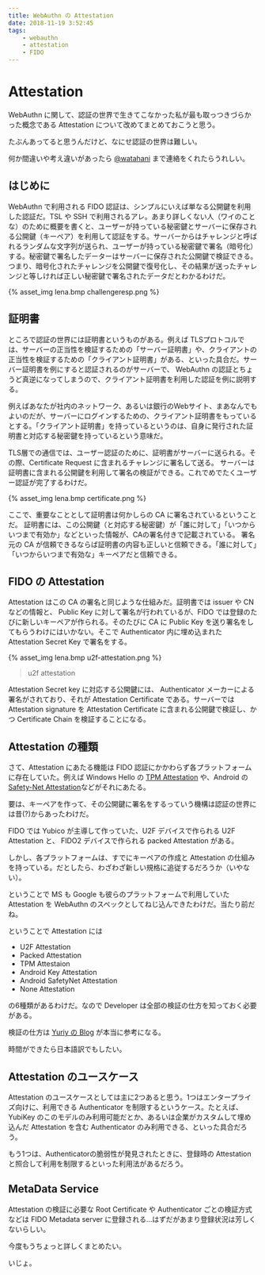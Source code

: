 ```yaml
---
title: WebAuthn の Attestation
date: 2018-11-19 3:52:45
tags:
    - webauthn
    - attestation
    - FIDO
---
```


# Attestation

WebAuthn に関して、認証の世界で生きてこなかった私が最も取っつきづらかった概念である Attestation について改めてまとめておこうと思う。

<!-- more -->

たぶんあってると思うんだけど、なにせ認証の世界は難しい。

何か間違いや考え違いがあったら [@watahani](https://twitter.com/watahani) まで連絡をくれたらうれしい。

## はじめに

WebAuthn で利用される FIDO 認証は、シンプルにいえば単なる公開鍵を利用した認証だ。TSL や SSH で利用されるアレ。あまり詳しくない人（ワイのことな）のために概要を書くと、ユーザーが持っている秘密鍵とサーバーに保存される公開鍵（キーペア）を利用して認証をする。サーバーからはチャレンジと呼ばれるランダムな文字列が送られ、ユーザーが持っている秘密鍵で署名（暗号化）する。秘密鍵で署名したデーターはサーバーに保存された公開鍵で検証できる。つまり、暗号化されたチャレンジを公開鍵で復号化し、その結果が送ったチャレンジと等しければ正しい秘密鍵で署名されたデータだとわかるわけだ。


{% asset_img lena.bmp challengeresp.png %}


## 証明書

ところで認証の世界には証明書というものがある。例えば TLSプロトコルでは、サーバーの正当性を検証するための「サーバー証明書」や、クライアントの正当性を検証するための「クライアント証明書」がある、といった具合だ。サーバー証明書を例にすると認証されるのがサーバーで、 WebAuthn の認証とちょうど真逆になってしまうので、クライアント証明書を利用した認証を例に説明する。

例えばあなたが社内のネットワーク、あるいは銀行のWebサイト、まあなんでもよいのだが、サーバーにログインするための、クライアント証明書をもっているとする。「クライアント証明書」を持っているというのは、自身に発行された証明書と対応する秘密鍵を持っているという意味だ。

TLS層での通信では、ユーザー認証のために、証明書がサーバーに送られる。その際、Certificate Request に含まれるチャレンジに署名して送る。
サーバーは証明書に含まれる公開鍵を利用して署名の検証ができる。これでめでたくユーザー認証が完了するわけだ。

{% asset_img lena.bmp certificate.png %}

ここで、重要なこととして証明書は何かしらの CA に署名されているということだ。
証明書には、この公開鍵（と対応する秘密鍵）が「誰に対して」「いつからいつまで有効か」などといった情報が、CAの署名付きで記載されている。
署名元の CA が信頼できるならば証明書の内容も正しいと信頼できる。「誰に対して」「いつからいつまで有効な」キーペアだと信頼できる。

## FIDO の Attestation

Attestation はこの CA の署名と同じような仕組みだ。証明書では issuer や CN などの情報と、 Public Key に対して署名が行われているが、FIDO では登録のたびに新しいキーペアが作られる。そのたびに CA に Public Key を送り署名をしてもらうわけにはいかない。そこで Authenticator 内に埋め込まれた Attestation Secret Key で署名をする。 

{% asset_img lena.bmp u2f-attestation.png %}
>u2f attestation

Attestation Secret key に対応する公開鍵には、 Authenticator メーカーによる署名がされており、それが Attestation Certificate である。サーバーでは Attestation signature を Attestation Certificate に含まれる公開鍵で検証し、かつ Certificate Chain を検証することになる。

## Attestation の種類

さて、Attestation にあたる機能は FIDO 認証にかかわらず各プラットフォームに存在していた。例えば Windows Hello の [TPM Attestation](https://docs.microsoft.com/ja-jp/windows-server/identity/ad-ds/manage/component-updates/tpm-key-attestation) や、Android の [Safety-Net Attestation](https://developer.android.com/training/safetynet/attestation)などがそれにあたる。

要は、キーペアを作って、その公開鍵に署名をするっていう機構は認証の世界には昔(?)からあったわけだ。

FIDO では Yubico が主導して作っていた、U2F デバイスで作られる U2F Attestation と、 FIDO2 デバイスで作られる packed Attestation がある。

しかし、各プラットフォームは、すでにキーペアの作成と Attestation の仕組みを持っている。だとしたら、わざわざ新しい規格に追従するだろうか（いやない）。

ということで MS も Google も彼らのプラットフォームで利用していた Attestation を WebAuthn のスペックとしてねじ込んできたわけだ。当たり前だね。

ということで Attestation には

- U2F Attestation
- Packed Attestation
- TPM Attestaion
- Android Key Attestation
- Android SafetyNet Attestation
- None Attestation

の6種類があるわけだ。なので Developer は全部の検証の仕方を知っておく必要がある。

検証の仕方は [Yuriy の Blog](https://medium.com/@herrjemand/verifying-fido2-responses-4691288c8770) が本当に参考になる。

時間ができたら日本語訳でもしたい。

## Attestation のユースケース

Attestation のユースケースとしては主に2つあると思う。1つはエンタープライズ向けに、利用できる Authenticator を制限するというケース。たとえば、YubiKey のこのモデルのみ利用可能だとか、あるいは企業がカスタムして埋め込んだ Attestation を含む Authenticator のみ利用できる、といった具合だろう。

もう1つは、Authenticatorの脆弱性が発見されたときに、登録時の Attestation と照合して利用を制限するといった利用法があるだろう。

## MetaData Service

Attestation の検証に必要な Root Certificate や Authenticator ごとの検証方式などは FIDO Metadata server に登録される…はずだがあまり登録状況は芳しくないらしい。

今度もうちょっと詳しくまとめたい。

いじょ。